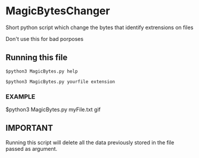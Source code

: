 # MagicBytesChanger
Short python script which change the bytes that identify extrensions on files

Don't use this for bad porposes


## Running this file
```
$python3 MagicBytes.py help
```
```
$python3 MagicBytes.py yourfile extension
```

### EXAMPLE
$python3 MagicBytes.py myFile.txt gif

## IMPORTANT

Running this script will delete all the data previously stored in the file
passed as argument.
